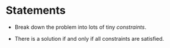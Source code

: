 # Statements

<!-- %% svg-grid: none -->
<!-- %% hide           -->

* Break down the problem into lots of tiny *constraints*.

* There is a solution if and only if all constraints are satisfied.

